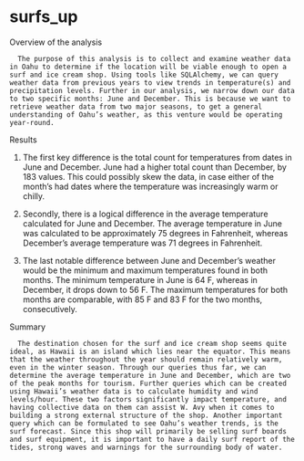 # surfs_up

Overview of the analysis

      The purpose of this analysis is to collect and examine weather data in Oahu to determine if the location will be viable enough to open a surf and ice cream shop. Using tools like SQLAlchemy, we can query weather data from previous years to view trends in temperature(s) and precipitation levels. Further in our analysis, we narrow down our data to two specific months: June and December. This is because we want to retrieve weather data from two major seasons, to get a general understanding of Oahu’s weather, as this venture would be operating year-round.

Results

1.	The first key difference is the total count for temperatures from dates in June and December. June had a higher total count than December, by 183 values. This could possibly skew the data, in case either of the month’s had dates where the temperature was increasingly warm or chilly.

2.	Secondly, there is a logical difference in the average temperature calculated for June and December. The average temperature in June was calculated to be approximately 75 degrees in Fahrenheit, whereas December’s average temperature was 71 degrees in Fahrenheit. 

3.	The last notable difference between June and December’s weather would be the minimum and maximum temperatures found in both months. The minimum temperature in June is 64 F, whereas in December, it drops down to 56 F. The maximum temperatures for both months are comparable, with 85 F and 83 F for the two months, consecutively. 

Summary

      The destination chosen for the surf and ice cream shop seems quite ideal, as Hawaii is an island which lies near the equator. This means that the weather throughout the year should remain relatively warm, even in the winter season. Through our queries thus far, we can determine the average temperature in June and December, which are two of the peak months for tourism. Further queries which can be created using Hawaii’s weather data is to calculate humidity and wind levels/hour. These two factors significantly impact temperature, and having collective data on them can assist W. Avy when it comes to building a strong external structure of the shop. Another important query which can be formulated to see Oahu’s weather trends, is the surf forecast. Since this shop will primarily be selling surf boards and surf equipment, it is important to have a daily surf report of the tides, strong waves and warnings for the surrounding body of water.
